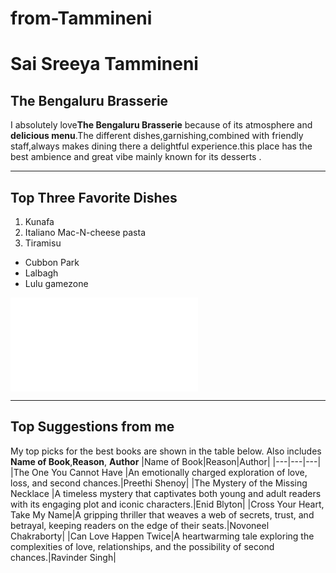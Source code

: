 # from-Tammineni
# Sai Sreeya Tammineni
## The Bengaluru Brasserie
I absolutely love**The Bengaluru Brasserie** because of its atmosphere and **delicious menu**.The different dishes,garnishing,combined with friendly staff,always makes dining there a delightful experience.this place has the best ambience and great vibe mainly known for its desserts .

---
## Top Three Favorite Dishes
1. Kunafa
2. Italiano Mac-N-cheese pasta 
3. Tiramisu

- Cubbon Park
- Lalbagh
- Lulu gamezone

![Check out MyMedia](MyMedia.md)

---

## Top Suggestions from me
My top picks for the best books are shown in the table below. Also includes **Name of Book**,**Reason**, **Author**
|Name of Book|Reason|Author|
|---|---|---|
|The One You Cannot Have |An emotionally charged exploration of love, loss, and second chances.|Preethi Shenoy|
|The Mystery of the Missing Necklace |A timeless mystery that captivates both young and adult readers with its engaging plot and iconic characters.|Enid Blyton|
|Cross Your Heart, Take My Name|A gripping thriller that weaves a web of secrets, trust, and betrayal, keeping readers on the edge of their seats.|Novoneel Chakraborty|
|Can Love Happen Twice|A heartwarming tale exploring the complexities of love, relationships, and the possibility of second chances.|Ravinder Singh|


